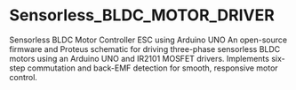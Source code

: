 # Sensorless_BLDC_MOTOR_DRIVER
Sensorless BLDC Motor Controller ESC using Arduino UNO An open-source firmware and Proteus schematic for driving three-phase sensorless BLDC motors using an Arduino UNO and IR2101 MOSFET drivers. Implements six-step commutation and back-EMF detection for smooth, responsive motor control.
